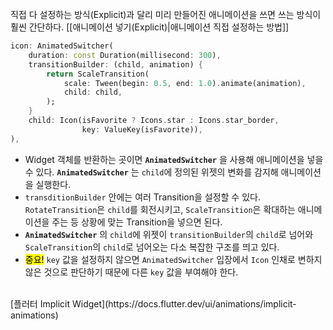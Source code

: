 <br>
직접 다 설정하는 방식(Explicit)과 달리 미리 만들어진 애니메이션을 쓰면 쓰는 방식이 훨씬 간단하다.
[[애니메이션 넣기(Explicit)|애니메이션 직접 설정하는 방법]]

<br>

```dart
icon: AnimatedSwitcher(
	duration: const Duration(millisecond: 300),
	transitionBuilder: (child, animation) {
		return ScaleTransition(
			scale: Tween(begin: 0.5, end: 1.0).animate(animation),
			child: child,
		);
	}
	child: Icon(isFavorite ? Icons.star : Icons.star_border, 
				key: ValueKey(isFavorite)),
),
```
- Widget 객체를 반환하는 곳이면 **`AnimatedSwitcher`** 을 사용해 애니메이션을 넣을 수 있다. **`AnimatedSwitcher`** 는 `child`에 정의된 위젯의 변화를 감지해 애니메이션을 실행한다.
- `transditionBuilder` 안에는 여러 Transition을 설정할 수 있다. `RotateTransition`은 `child`를 회전시키고, `ScaleTransition`은 확대하는 애니메이션을 주는 등 상황에 맞는 Transition을 넣으면 된다.
- **`AnimatedSwitcher`** 의 `child`에 위젯이 `transitionBuilder`의 `child`로 넘어와 `ScaleTransition`의 `child`로 넘어오는 다소 복잡한 구조를 띄고 있다.
- <mark>중요!</mark> `key` 값을 설정하지 않으면 `AnimatedSwitcher` 입장에서 `Icon` 인채로 변하지 않은 것으로 판단하기 때문에 다른 `key` 값을 부여해야 한다. 
<br>
[플러터 Implicit Widget](https://docs.flutter.dev/ui/animations/implicit-animations)